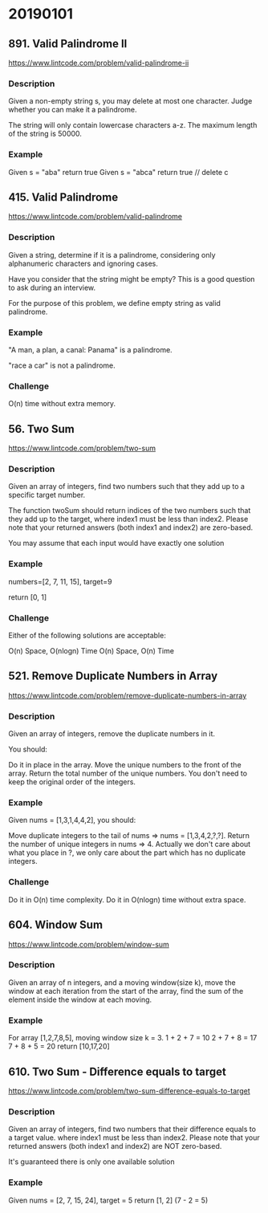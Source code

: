 # 20190101

## 891. Valid Palindrome II
https://www.lintcode.com/problem/valid-palindrome-ii

### Description
Given a non-empty string s, you may delete at most one character. Judge whether you can make it a palindrome.

The string will only contain lowercase characters a-z. The maximum length of the string is 50000.

### Example
Given s = "aba" return true
Given s = "abca" return true // delete c


## 415. Valid Palindrome
https://www.lintcode.com/problem/valid-palindrome

### Description
Given a string, determine if it is a palindrome, considering only alphanumeric characters and ignoring cases.

Have you consider that the string might be empty? This is a good question to ask during an interview.

For the purpose of this problem, we define empty string as valid palindrome.

### Example
"A man, a plan, a canal: Panama" is a palindrome.

"race a car" is not a palindrome.

### Challenge
O(n) time without extra memory.


## 56. Two Sum
https://www.lintcode.com/problem/two-sum

### Description
Given an array of integers, find two numbers such that they add up to a specific target number.

The function twoSum should return indices of the two numbers such that they add up to the target, where index1 must be less than index2. Please note that your returned answers (both index1 and index2) are zero-based.

You may assume that each input would have exactly one solution

### Example
numbers=[2, 7, 11, 15], target=9

return [0, 1]

### Challenge
Either of the following solutions are acceptable:

O(n) Space, O(nlogn) Time
O(n) Space, O(n) Time


## 521. Remove Duplicate Numbers in Array
https://www.lintcode.com/problem/remove-duplicate-numbers-in-array

### Description
Given an array of integers, remove the duplicate numbers in it.

You should:

Do it in place in the array.
Move the unique numbers to the front of the array.
Return the total number of the unique numbers.
You don't need to keep the original order of the integers.

### Example
Given nums = [1,3,1,4,4,2], you should:

Move duplicate integers to the tail of nums => nums = [1,3,4,2,?,?].
Return the number of unique integers in nums => 4.
Actually we don't care about what you place in ?, we only care about the part which has no duplicate integers.

### Challenge
Do it in O(n) time complexity.
Do it in O(nlogn) time without extra space.


## 604. Window Sum
https://www.lintcode.com/problem/window-sum

### Description
Given an array of n integers, and a moving window(size k), move the window at each iteration from the start of the array, find the sum of the element inside the window at each moving.

### Example
For array [1,2,7,8,5], moving window size k = 3.
1 + 2 + 7 = 10
2 + 7 + 8 = 17
7 + 8 + 5 = 20
return [10,17,20]


## 610. Two Sum - Difference equals to target
https://www.lintcode.com/problem/two-sum-difference-equals-to-target

### Description
Given an array of integers, find two numbers that their difference equals to a target value.
where index1 must be less than index2. Please note that your returned answers (both index1 and index2) are NOT zero-based.

It's guaranteed there is only one available solution

### Example
Given nums = [2, 7, 15, 24], target = 5
return [1, 2] (7 - 2 = 5)
